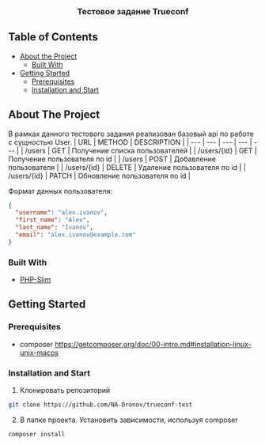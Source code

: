 <!-- PROJECT LOGO -->
<br />
<p align="center">
  <h3 align="center">Тестовое задание Trueconf</h3>
</p>

<!-- TABLE OF CONTENTS -->

## Table of Contents

- [About the Project](#about-the-project)
  - [Built With](#built-with)
- [Getting Started](#getting-started)
  - [Prerequisites](#prerequisites)
  - [Installation and Start](#installation-and-start)

<!-- ABOUT THE PROJECT -->

## About The Project

В рамках данного тестового задания реализован базовый api по работе с сущностью User.
| URL | METHOD | DESCRIPTION |
| --- | --- | --- | --- | --- |
| /users | GET | Получение списка пользователей |
| /users/{id} | GET | Получение пользователя по id |
| /users | POST | Добавление пользователя |
| /users/{id} | DELETE | Удаление пользователя по id |
| /users/{id} | PATCH | Обновление пользователя по id |

Формат данных пользователя:

```json
{
  "username": "alex.ivanov",
  "first_name": "Alex",
  "last_name": "Ivanov",
  "email": "alex.ivanov@example.com"
}
```

### Built With

- [PHP-Slim](http://www.slimframework.com/)

<!-- GETTING STARTED -->

## Getting Started

### Prerequisites

- composer https://getcomposer.org/doc/00-intro.md#installation-linux-unix-macos

### Installation and Start

1. Клонировать репозиторий

```sh
git clone https://github.com/NA-Dronov/trueconf-test
```

2. В папке проекта. Установить зависимости, используя composer

```sh
composer install
```
